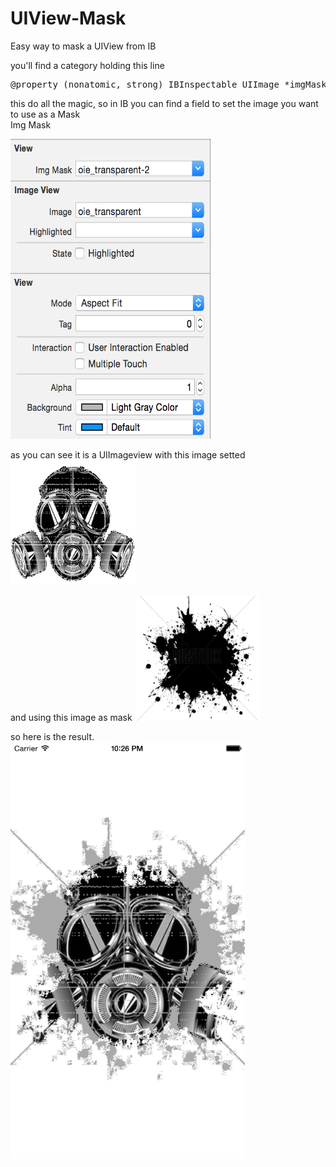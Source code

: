 UIView-Mask
===========

Easy way to mask a UIView from IB
  
you'll find a category holding this line
<pre>
@property (nonatomic, strong) IBInspectable UIImage *imgMask;
</pre>
this do all the magic, so in IB you can find a field to set the image you want to use as a Mask   
Img Mask

<img border="0" src="./IB_Inspector.png" alt="IB" width="320" height="480">

as you can see it is a UIImageview with this image setted
<img border="0" src="./ViewMask/ViewMask/Images.xcassets/oie_transparent.imageset/oie_transparent.png" alt="gasmask" width="200" height="200">   

and using this image as mask
<img border="0" src="./ViewMask/ViewMask/Images.xcassets/oie_transparent-2.imageset/oie_transparent-2.png" alt="gasmask" width="200" height="200">   

so here is the result.   
<img border="0" src="./iOS Simulator.png" alt="IB" width="375" height="667">
